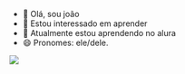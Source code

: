 - 👋 Olá, sou joão
- 👀 Estou interessado em aprender
- 🌱 Atualmente estou aprendendo no alura 
- 😄 Pronomes: ele/dele.

![](https://media1.tenor.com/m/H2hBgwvHx3IAAAAC/widetime-cat.gif)
